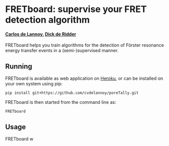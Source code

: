 # FRETboard: supervise your FRET detection algorithm
#### [Carlos de Lannoy](https://www.vcard.wur.nl/Views/Profile/View.aspx?id=77824), [Dick de Ridder](https://www.vcard.wur.nl/Views/Profile/View.aspx?id=56806&ln=eng)

FRETboard helps you train algorithms for the detection of Förster resonance energy transfer events in a 
(semi-)supervised manner.

## Running
FRETboard is available as web application on [Heroku](https://fret-board.herokuapp.com/), or can be installed on your own 
system using pip:

```
pip install git+https://github.com/cvdelannoy/poreTally.git
```
FRETboard is then started from the command line as:

```
FRETboard 
```

## Usage
FRETboard w